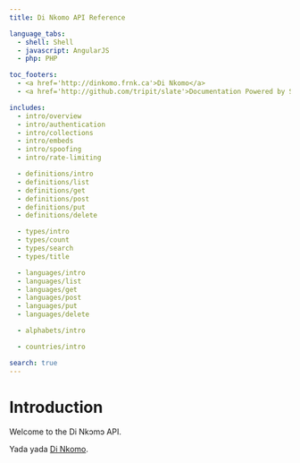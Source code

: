```yaml
---
title: Di Nkomo API Reference

language_tabs:
  - shell: Shell
  - javascript: AngularJS
  - php: PHP

toc_footers:
  - <a href='http://dinkomo.frnk.ca'>Di Nkomo</a>
  - <a href='http://github.com/tripit/slate'>Documentation Powered by Slate</a>

includes:
  - intro/overview
  - intro/authentication
  - intro/collections
  - intro/embeds
  - intro/spoofing
  - intro/rate-limiting

  - definitions/intro
  - definitions/list
  - definitions/get
  - definitions/post
  - definitions/put
  - definitions/delete

  - types/intro
  - types/count
  - types/search
  - types/title

  - languages/intro
  - languages/list
  - languages/get
  - languages/post
  - languages/put
  - languages/delete

  - alphabets/intro

  - countries/intro

search: true
---
```


# Introduction

Welcome to the Di Nkɔmɔ API.

Yada yada [Di Nkomo](http://dinkomo.frnk.ca).
